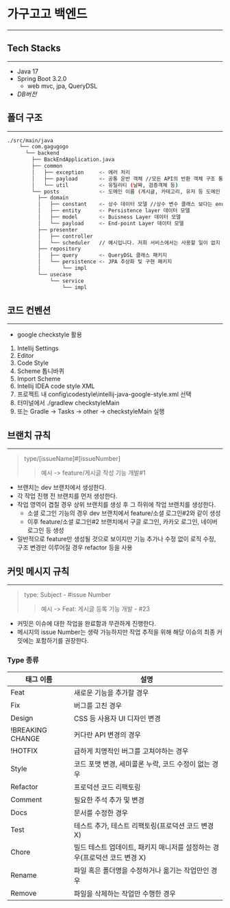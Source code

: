 # 가구고고 백엔드

--- 

## Tech Stacks

---

- Java 17
- Spring Boot 3.2.0
    - web mvc, jpa, QueryDSL
- *DB버전*

## 폴더 구조

---

```bash
./src/main/java
    └── com.gagugogo
      └── backend
        ├── BackEndApplication.java
        ├── common
        │   ├── exception     <- 에러 처리
        │   ├── payload       <- 공통 운반 객체 //모든 API의 반환 객체 구조 통일 목적
        │   └── util          <- 유틸리티 (날짜, 검증객체 등)
        └── posts             <- 도메인 이름 (게시글, 카테고리, 유저 등 도메인 별 생성)
          ├── domain
          │   ├── constant    <- 상수 데이터 모델 //상수 변수 클래스 보다는 enum 객체 패키지로 사용하는 편이 좋지 않을까요?
          │   ├── entity      <- Persistence layer 데이터 모델
          │   ├── model       <- Buisness Layer 데이터 모델
          │   └── payload     <- End-point Layer 데이터 모델
          ├── presenter
          │   ├── controller 
          │   └── scheduler   // 예시입니다. 저희 서비스에서는 사용할 일이 없지 않을까..
          ├── repository
          │   ├── query       <- QueryDSL 클래스 패키지
          │   └── persistence <- JPA 추상화 및 구현 패키지
          │       └── impl
          └── usecase
              └── service
                  └── impl
```

## 코드 컨벤션

---

- google checkstyle 활용

1. Intellij Settings
2. Editor
3. Code Style
4. Scheme 톱니바퀴
5. Import Scheme
6. Intellij IDEA code style XML
7. 프로젝트 내 config\codestyle\intellij-java-google-style.xml 선택
8. 터미널에서 ./gradlew checkstyleMain
9. 또는 Gradle -> Tasks -> other -> checkstyleMain 실행

## 브랜치 규칙

---

> type/[issueName]#[issueNumber]
>> 예시 -> feature/게시글 작성 기능 개발#1
- 브랜치는 dev 브랜치에서 생성한다.
- 각 작업 진행 전 브랜치를 먼저 생성한다.
- 작업 영역이 겹칠 경우 상위 브랜치를 생성 후 그 하위에 작업 브랜치를 생성한다.
  - 소셜 로그인 기능의 경우 dev 브랜치에서 feature/소셜 로그인#2와 같이 생성
  - 이후 feature/소셜 로그인#2 브랜치에서 구글 로그인, 카카오 로그인, 네이버 로그인 등 생성
- 일반적으로 feature만 생성될 것으로 보이지만 기능 추가나 수정 없이 로직 수정, 구조 변경만 이루어질 경우 refactor 등을 사용

## 커밋 메시지 규칙

---

> type: Subject - #issue Number
>> 예시 -> Feat: 게시글 등록 기능 개발 - #23
- 커밋은 이슈에 대한 작업을 완료함과 무관하게 진행한다.
- 메시지의 issue Number는 생략 가능하지만 작업 추적을 위해 해당 이슈의 최종 커밋에는 포함하기를 권장한다.
### Type 종류

  | 태그 이름        | 설명                                                                      |
  | ---------------- | ------------------------------------------------------------------------- |
  | Feat             | 새로운 기능을 추가할 경우                                                 |
  | Fix              | 버그를 고친 경우                                                          |
  | Design           | CSS 등 사용자 UI 디자인 변경                                              |
  | !BREAKING CHANGE | 커다란 API 변경의 경우                                                    |
  | !HOTFIX          | 급하게 치명적인 버그를 고쳐야하는 경우                                    |
  | Style            | 코드 포맷 변경, 세미콜론 누락, 코드 수정이 없는 경우                      |
  | Refactor         | 프로덕션 코드 리팩토링                                                    |
  | Comment          | 필요한 주석 추가 및 변경                                                  |
  | Docs             | 문서를 수정한 경우                                                        |
  | Test             | 테스트 추가, 테스트 리팩토링(프로덕션 코드 변경 X)                        |
  | Chore            | 빌드 테스트 업데이트, 패키지 매니저를 설정하는 경우(프로덕션 코드 변경 X) |
  | Rename           | 파일 혹은 폴더명을 수정하거나 옮기는 작업만인 경우                        |
  | Remove           | 파일을 삭제하는 작업만 수행한 경우                                        |
